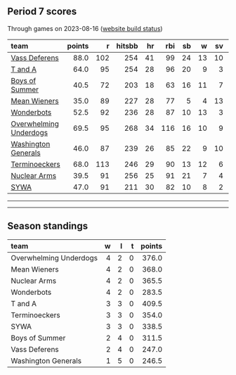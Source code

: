 

## Period 7 scores

Through games on 2023-08-16 ([website build status](https://github.com/brian-bot/pl-site/actions))


|team                   | points|   r| hitsbb| hr| rbi| sb|  w| sv|  so|   era|  whip|
|:----------------------|------:|---:|------:|--:|---:|--:|--:|--:|---:|-----:|-----:|
|[Vass Deferens](./vassdeferens)|   88.0| 102|    254| 41|  99| 24| 13| 10| 136| 3.423| 1.134|
|[T and A](./tanda)     |   64.0|  95|    254| 28|  96| 20|  9|  3| 139| 3.666| 1.248|
|[Boys of Summer](./boysofsummer)|   40.5|  72|    203| 18|  63| 16| 11|  7| 164| 4.510| 1.316|
|[Mean Wieners](./meanwieners)|   35.0|  89|    227| 28|  77|  5|  4| 13| 117| 4.591| 1.323|
|[Wonderbots](./wonderbots)|   52.5|  92|    236| 28|  87| 10| 13|  3| 165| 4.745| 1.255|
|[Overwhelming Underdogs](./overwhelmingunderdogs)|   69.5|  95|    268| 34| 116| 16| 10|  9| 136| 3.877| 1.324|
|[Washington Generals](./washingtongenerals)|   46.0|  87|    239| 26|  85| 22|  9| 10| 116| 4.742| 1.300|
|[Terminoeckers](./terminoeckers)|   68.0| 113|    246| 29|  90| 13| 12|  6| 128| 3.327| 1.194|
|[Nuclear Arms](./nucleararms)|   39.5|  91|    256| 25|  91| 21|  7|  4| 102| 4.821| 1.451|
|[SYWA](./sywa)         |   47.0|  91|    211| 30|  82| 10|  8|  2| 146| 3.901| 1.192|

* * *
* * *

## Season standings


|team                   |  w|  l|  t| points|
|:----------------------|--:|--:|--:|------:|
|Overwhelming Underdogs |  4|  2|  0|  376.0|
|Mean Wieners           |  4|  2|  0|  368.0|
|Nuclear Arms           |  4|  2|  0|  365.5|
|Wonderbots             |  4|  2|  0|  283.5|
|T and A                |  3|  3|  0|  409.5|
|Terminoeckers          |  3|  3|  0|  354.0|
|SYWA                   |  3|  3|  0|  338.5|
|Boys of Summer         |  2|  4|  0|  311.5|
|Vass Deferens          |  2|  4|  0|  247.0|
|Washington Generals    |  1|  5|  0|  246.5|


